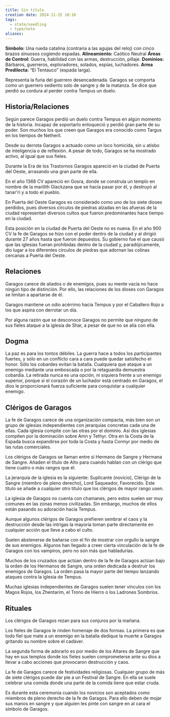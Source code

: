 ```yaml
---
title: Sin título
creation date: 2024-11-25 18:10
tags:
  - state/seedling
  - type/note
aliases:
---
```

**Símbolo:** Una rueda catalina (contraria a las agujas del reloj) con cinco brazos sinuosos cogiendo espadas.
**Alineamiento:** Caótico Neutral
**Áreas de Control:** Guerra, habilidad con las armas, destrucción, pillaje.
**Dominios:** Bárbaros, guerreros, exploradores, solados, espías, luchadores.
**Arma Predilecta:** “El Tentauco” (espada larga).

Representa la furia del guerrero desencadenada. Garagos se comporta como un guerrero sediento solo de sangre y de la matanza. Se dice que perdió su cordura al perder contra Tempus un duelo.

## Historia/Relaciones

Según parece Garagos perdió un duelo contra Tempus en algún momento de la historia. Incapaz de soportarlo enloqueció y perdió gran parte de su poder. Son muchos los que creen que Garagos era conocido como Targus en los tiempos de Netheril.

Desde su derrota Garagos a actuado como un loco homicida, sin u atisbo de inteligencia o de reflexión. A pesar de todo, Garagos se ha mostrado activo, al igual que sus fieles.

Durante la Era de los Trastornos Garagos apareció en la ciudad de Puerta del Oeste, arrasando una gran parte de ella.

En el año 1368 CV apareció en Gosra, donde se construía un templo en nombre de la marilith Glackzana que se hacía pasar por él, y destruyó al tanar'ri y a todo el pueblo.

En Puerta del Oeste Garagos es considerado como uno de los siete dioses perdidos, pues diversos círculos de piedras alzadas en las afueras de la ciudad representan diversos cultos que fueron predominantes hace tiempo en la ciudad.

Esta posición en la ciudad de Puerta del Oeste no es nueva. En el año 900 CV la fe de Garagos se hizo con el poder dentro de la ciudad y al dirigió durante 27 años hasta que fueron depuestos. Su gobierno fue el que causó que las iglesias fueran prohibidas dentro de la ciudad y, paradójicamente, dio lugar a los diferentes círculos de piedras que adornan las colinas cercanas a Puerta del Oeste.

## Relaciones

Garagos carece de aliados o de enemigos, pues su mente vacía no hace ningún tipo de distinción. Por ello, las relaciones de los dioses con Garagos se limitan a apartarse de él.

Garagos mantiene un odio acérrimo hacia Tempus y por el Caballero Rojo a los que aspira con derrotar un día.

Por alguna razón que se desconoce Garagos no permite que ninguno de sus fieles ataque a la iglesia de Shar, a pesar de que no se alía con ella.

## Dogma

La paz es para los tontos débiles. La guerra hace a todos los participantes fuertes, y sólo en un conflicto cara a cara puede quedar satisfecho el honor. Sólo los cobardes evitan la batalla. Cualquiera que ataque a un enemigo mediante una emboscada o por la retaguardia demuestra cobardía. La retirada nunca es una opción, ni siquiera frente a un enemigo superior, porque si el corazón de un luchador está centrado en Garagos, el dios le proporcionará fuerza suficiente para conquistar a cualquier enemigo.

## Clérigos de Garagos

La fe de Garagos carece de una organización compacta, más bien son un grupo de iglesias independientes con jerarquías concretas cada una de ellas. Cada iglesia compite con las otras por el dominio. Así dos iglesias compiten por la dominación sobre Amn y Tethyr. Otra en la Costa de la Espada busca expandirse por toda la Costa y hasta Cormyr por medio de las rutas comerciales.

Los clérigos de Garagos se llaman entre si Hermano de Sangre y Hermana de Sangre. Añaden el título de Alto para cuando hablan con un clérigo que tiene cuatro o más rangos que él.

La jerarquía de la iglesia es la siguiente: Suplicante (novicio), Clérigo de la Sangre (miembro de pleno derecho), Lord Saqueador, Favorecido. Este título se añade a cualquier otro título que los clérigos de mayor rango usen.

La iglesia de Garagos no cuenta con chamanes, pero estos suelen ser muy comunes en las zonas menos civilizadas. Sin embargo, muchos de ellos están pasando su adoración hacia Tempus.

Aunque algunos clérigos de Garagos prefieren sembrar el caos y la destrucción desde las intrigas la mayoría toman parte directamente en cualquier acción que lleve a cabo el culto.

Suelen abstenerse de bañarse con el fin de mostrar con orgullo la sangre de sus enemigos. Algunos han llegado a creer cierta vinculación de la fe de Garagos con los vampiros, pero no son más que habladurías.

Muchos de los cruzados que actúan dentro de la fe de Garagos actúan bajo la orden de los Hermanos de Sangre, una orden dedicada a destruir los enemigos de Garagos. La orden pasa la mayor parte del tiempo lanzando ataques contra la iglesia de Tempus.

Muchas iglesias independientes de Garagos suelen tener vínculos con los Magos Rojos, los Zhentarim, el Trono de Hierro o los Ladrones Sombríos.

## Rituales

Los clérigos de Garagos rezan para sus conjuros por la mañana.

Los fieles de Garagos le rinden homenaje de dos formas. La primera es que todo fiel que mate a un enemigo en la batalla dedique la muerte a Garagos gritando su nombre sobre el cadáver.

La segunda forma de adorarlo es por medio de los Altares de Sangre que hay en sus templos donde los fieles suelen comprometerse ante su dios a llevar a cabo acciones que provocaron destrucción y caos.

La fe de Garagos carece de festividades religiosas. Cualquier grupo de más de siete clérigos puede dar pie a un Festival de Sangre. En ella se suele celebrar una comida donde una parte de la comida tiene que estar cruda.

Es durante esta ceremonia cuando los novicios son aceptados como miembros de pleno derecho de la fe de Garagos. Para ello deben de mojar sus manos en sangre y que alguien les pinte con sangre en al cara el símbolo de Garagos.